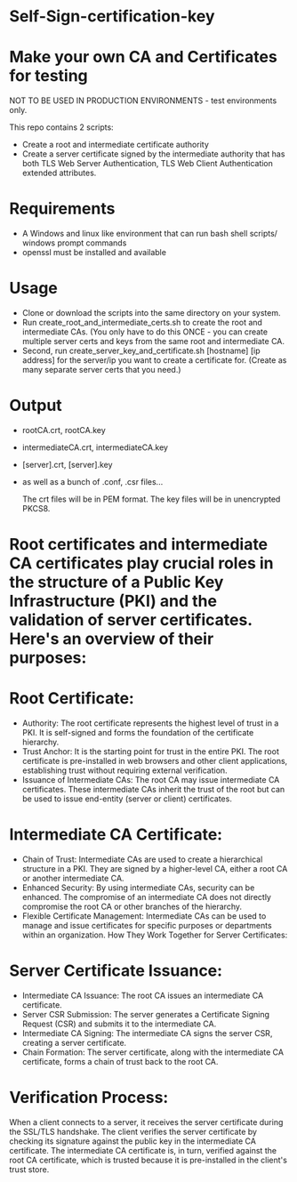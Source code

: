 # Self-Sign-certification-key
# Make your own CA and Certificates for testing
NOT TO BE USED IN PRODUCTION ENVIRONMENTS - test environments only.

This repo contains 2 scripts:
- Create a root and intermediate certificate authority
- Create a server certificate signed by the intermediate authority that has both TLS Web Server Authentication, TLS Web Client Authentication extended attributes.

# Requirements
- A Windows and linux like environment that can run bash shell scripts/ windows prompt commands
- openssl must be installed and available

# Usage
- Clone or download the scripts into the same directory on your system.
- Run create_root_and_intermediate_certs.sh to create the root and intermediate CAs. (You only have to do this ONCE - you can create multiple server certs and keys from the same root and intermediate CA.
- Second, run create_server_key_and_certificate.sh [hostname] [ip address] for the server/ip you want to create a certificate for. (Create as many separate server certs that you need.)

# Output
- rootCA.crt, rootCA.key
- intermediateCA.crt, intermediateCA.key
- [server].crt, [server].key
- as well as a bunch of .conf, .csr files...

  The crt files will be in PEM format.
  The key files will be in unencrypted PKCS8.  
  
# Root certificates and intermediate CA certificates play crucial roles in the structure of a Public Key Infrastructure (PKI) and the validation of server certificates. Here's an overview of their purposes:

# Root Certificate:

- Authority: The root certificate represents the highest level of trust in a PKI. It is self-signed and forms the foundation of the certificate hierarchy.
- Trust Anchor: It is the starting point for trust in the entire PKI. The root certificate is pre-installed in web browsers and other client applications, establishing trust without requiring external verification.
- Issuance of Intermediate CAs: The root CA may issue intermediate CA certificates. These intermediate CAs inherit the trust of the root but can be used to issue end-entity (server or client) certificates.
  
# Intermediate CA Certificate:

- Chain of Trust: Intermediate CAs are used to create a hierarchical structure in a PKI. They are signed by a higher-level CA, either a root CA or another intermediate CA.
- Enhanced Security: By using intermediate CAs, security can be enhanced. The compromise of an intermediate CA does not directly compromise the root CA or other branches of the hierarchy.
- Flexible Certificate Management: Intermediate CAs can be used to manage and issue certificates for specific purposes or departments within an organization.
How They Work Together for Server Certificates:

# Server Certificate Issuance:

- Intermediate CA Issuance: The root CA issues an intermediate CA certificate.
- Server CSR Submission: The server generates a Certificate Signing Request (CSR) and submits it to the intermediate CA.
- Intermediate CA Signing: The intermediate CA signs the server CSR, creating a server certificate.
- Chain Formation: The server certificate, along with the intermediate CA certificate, forms a chain of trust back to the root CA.
  
# Verification Process:

When a client connects to a server, it receives the server certificate during the SSL/TLS handshake.
The client verifies the server certificate by checking its signature against the public key in the intermediate CA certificate.
The intermediate CA certificate is, in turn, verified against the root CA certificate, which is trusted because it is pre-installed in the client's trust store.
